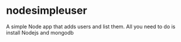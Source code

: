# nodesimpleuser
A simple Node app that adds users and list them. 
All you need to do is install Nodejs and mongodb
